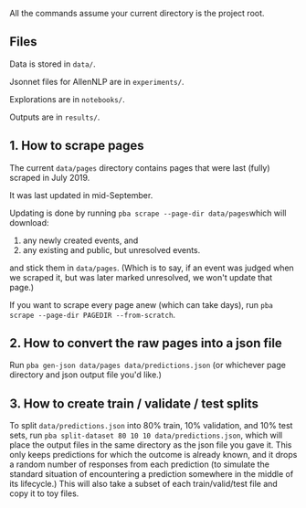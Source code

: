 All the commands assume your current directory is the project root.

## Files
Data is stored in `data/`.

Jsonnet files for AllenNLP are in `experiments/`.

Explorations are in `notebooks/`.

Outputs are in `results/`.

## 1. How to scrape pages

The current `data/pages` directory contains pages that were last (fully) scraped in July 2019.

It was last updated in mid-September.

Updating is done by running `pba scrape --page-dir data/pages`which will download:

1) any newly created events, and
2) any existing and public, but unresolved events.

and stick them in `data/pages`. (Which is to say, if an event was judged when we scraped it, but was later marked unresolved, we won't update that page.)

If you want to scrape every page anew (which can take days), run `pba scrape --page-dir PAGEDIR --from-scratch`.

## 2. How to convert the raw pages into a json file

Run `pba gen-json data/pages data/predictions.json` (or whichever page directory and json output file you'd like.)

## 3. How to create train / validate / test splits

To split `data/predictions.json` into 80% train, 10% validation, and 10% test sets, run `pba split-dataset 80 10 10 data/predictions.json`, which will place the output files in the same directory as the json file you gave it. This only keeps predictions for which the outcome is already known, and it drops a random number of responses from each prediction (to simulate the standard situation of encountering a prediction somewhere in the middle of its lifecycle.) This will also take a subset of each train/valid/test file and copy it to toy files.
